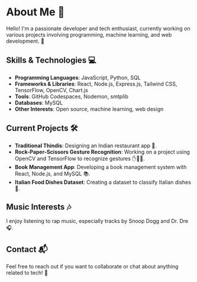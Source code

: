 # About Me 👋

Hello! I'm a passionate developer and tech enthusiast, currently working on various projects involving programming, machine learning, and web development. 🚀

## Skills & Technologies 💻

- **Programming Languages**: JavaScript, Python, SQL
- **Frameworks & Libraries**: React, Node.js, Express.js, Tailwind CSS, TensorFlow, OpenCV, Chart.js
- **Tools**: GitHub Codespaces, Nodemon, smtplib
- **Databases**: MySQL
- **Other Interests**: Open source, machine learning, web design

## Current Projects 🛠️

- **Traditional Thindis**: Designing an Indian restaurant app 🍛.
- **Rock-Paper-Scissors Gesture Recognition**: Working on a project using OpenCV and TensorFlow to recognize gestures ✋🤚✊.
- **Book Management App**: Developing a book management system with React, Node.js, and MySQL 📚.
- **Italian Food Dishes Dataset**: Creating a dataset to classify Italian dishes 🍝.

## Music Interests 🎶

I enjoy listening to rap music, especially tracks by Snoop Dogg and Dr. Dre 🎧.

## Contact 📬

Feel free to reach out if you want to collaborate or chat about anything related to tech! 🤝
